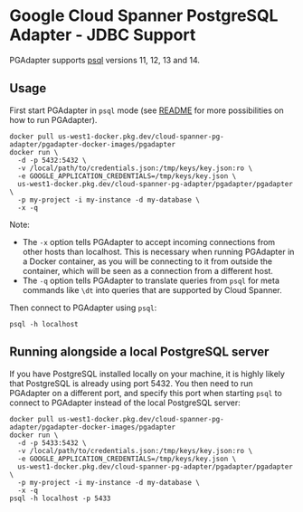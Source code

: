 # Google Cloud Spanner PostgreSQL Adapter - JDBC Support

PGAdapter supports [psql](https://www.postgresql.org/docs/current/app-psql.html) versions 11, 12, 13 and 14.

## Usage

First start PGAdapter in `psql` mode (see [README](../README.md) for more possibilities on how to run
PGAdapter).

```shell
docker pull us-west1-docker.pkg.dev/cloud-spanner-pg-adapter/pgadapter-docker-images/pgadapter
docker run \
  -d -p 5432:5432 \
  -v /local/path/to/credentials.json:/tmp/keys/key.json:ro \
  -e GOOGLE_APPLICATION_CREDENTIALS=/tmp/keys/key.json \
  us-west1-docker.pkg.dev/cloud-spanner-pg-adapter/pgadapter/pgadapter \
  -p my-project -i my-instance -d my-database \
  -x -q
```

Note:
- The `-x` option tells PGAdapter to accept incoming connections from other hosts than localhost.
  This is necessary when running PGAdapter in a Docker container, as you will be connecting to it
  from outside the container, which will be seen as a connection from a different host.
- The `-q` option tells PGAdapter to translate queries from `psql` for meta commands like `\dt` into
  queries that are supported by Cloud Spanner.

Then connect to PGAdapter using `psql`:

```shell
psql -h localhost
```

## Running alongside a local PostgreSQL server

If you have PostgreSQL installed locally on your machine, it is highly likely that PostgreSQL is
already using port 5432. You then need to run PGAdapter on a different port, and specify this port
when starting `psql` to connect to PGAdapter instead of the local PostgreSQL server:

```shell
docker pull us-west1-docker.pkg.dev/cloud-spanner-pg-adapter/pgadapter-docker-images/pgadapter
docker run \
  -d -p 5433:5432 \
  -v /local/path/to/credentials.json:/tmp/keys/key.json:ro \
  -e GOOGLE_APPLICATION_CREDENTIALS=/tmp/keys/key.json \
  us-west1-docker.pkg.dev/cloud-spanner-pg-adapter/pgadapter/pgadapter \
  -p my-project -i my-instance -d my-database \
  -x -q
psql -h localhost -p 5433
```

